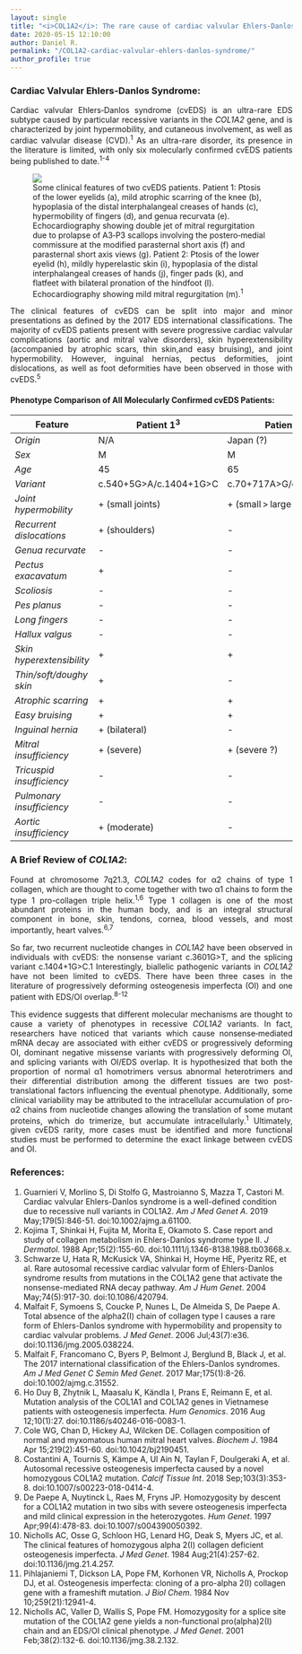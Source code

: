 ```yaml
---
layout: single
title: "<i>COL1A2</i>: The rare cause of cardiac valvular Ehlers-Danlos syndrome"
date: 2020-05-15 12:10:00
author: Daniel R.
permalink: "/COL1A2-cardiac-valvular-ehlers-danlos-syndrome/"
author_profile: true
---
```

### Cardiac Valvular Ehlers‐Danlos Syndrome:

<div style="text-align: justify"><p>Cardiac valvular Ehlers‐Danlos syndrome (cvEDS) is an ultra-rare EDS subtype caused by particular recessive variants in the <i>COL1A2</i> gene, and is characterized by joint hypermobility, and cutaneous involvement, as well as cardiac valvular disease (CVD).<sup>1</sup> As an ultra-rare disorder, its presence in the literature is limited, with only six molecularly confirmed cvEDS patients being published to date.<sup>1-4</sup></p></div>

<figure>
  <img src="https://onlinelibrary.wiley.com/cms/asset/efad5144-2248-4e44-b931-acd569d21391/ajmga61100-fig-0001-m.jpg">
    <figcaption>Some clinical features of two cvEDS patients. Patient 1: Ptosis of the lower eyelids (a), mild atrophic scarring of the knee (b), hypoplasia of the distal interphalangeal creases of hands (c), hypermobility of fingers (d), and genua recurvata (e). Echocardiography showing double jet of mitral regurgitation due to prolapse of A3‐P3 scallops involving the postero‐medial commissure at the modified parasternal short axis (f) and parasternal short axis views (g). Patient 2: Ptosis of the lower eyelid (h), mildly hyperelastic skin (i), hypoplasia of the distal interphalangeal creases of hands (j), finger pads (k), and flatfeet with bilateral pronation of the hindfoot (l). Echocardiography showing mild mitral regurgitation (m).<sup>1</sup></figcaption>
</figure>

<div style="text-align: justify"><p>The clinical features of cvEDS can be split into major and minor presentations as defined by the 2017 EDS international classifications. The majority of cvEDS patients present with severe progressive cardiac valvular complications (aortic and mitral valve disorders), skin hyperextensibility (accompanied by atrophic scars, thin skin,and easy bruising), and joint hypermobility. However, inguinal hernias, pectus deformities, joint dislocations, as well as foot deformities have been observed in those with cvEDS.<sup>5</sup></p></div>

#### Phenotype Comparison of All Molecularly Confirmed cvEDS Patients:

| Feature                   | Patient 1<sup>3</sup>  | Patient 2<sup>2,3</sup>  | Patient 3<sup>3</sup>| Patient 4<sup>4</sup>  | Patient 5<sup>1</sup>  | Patient 6<sup>1</sup>  |
| -------                   | ---------              | ---------                | ---------            | ---------              | ---------              | ---------              |
| <i>Origin</i>                    | N/A                    | Japan (?)                |	N/A                  | Portugal               | Italy                  | Italy                  |
| <i>Sex</i>                       | M                      | M                        | M                    | M                      | F                      | F                      |
| <i>Age</i>                       | 45                     | 65	                      | 30                   | 6                      | 24                     | 12                     |
| <i>Variant</i>                   | c.540+5G>A/c.1404+1G>C | c.70+717A>G/c.1404+1G>C  | c.3601G>T/c.3601G>T  | c.292dupC/c.292dupC    | c.3601G>T/c.3601G>T    | c.3601G>T/c.3601G>T    |
| <i>Joint hypermobility</i>       | + (small joints)       | + (small > large joints) |	+ (generalized)      | + (Beighton score 6/9) | + (Beighton score 6/9) | + (Beighton score 6/8) |
| <i>Recurrent dislocations</i>    | + (shoulders)          | -                        | -                    | -                      | -                      | -                      |
| <i>Genua recurvate</i>          | -                      | -                        | +                    | +                      | +                      | +                      |
| <i>Pectus exacavatum</i>         | +                      | -                        | -                    | -                      | -                      | +                      |
| <i>Scoliosis</i>                 | -                      | -                        | -                    | -                      | +                      | -                      |
| <i>Pes planus</i>                | -                      | -                        | +                    | +                      | +                      | +                      |
| <i>Long fingers</i>              | -                      | -                        | -                    | +                      | -                      | +                      |
| <i>Hallux valgus</i>             | -                      | -                        | -                    | +                      | +                      | -                      |
| <i>Skin hyperextensibility</i>   | +                      | +                        | +                    | + (moderate)           | + (mild)               | + (mild)               |
| <i>Thin/soft/doughy skin</i>     | +                      | -	                      | +	                   | -	                    | +                      | +                      |
| <i>Atrophic scarring</i>         | +                      | +	                      | -	                   | -	                    | + (mild)               | -                      |
| <i>Easy bruising</i>             | +                      | +                        | +                    | -                      | -                      | -                      |
| <i>Inguinal hernia</i>           | + (bilateral)          | -	                      | + (bilateral)        | + (bilateral)	        | -                      | -                      |
| <i>Mitral insufficiency</i>      | + (severe)             | + (severe ?)             | + (significant)      | -                      | + (moderate to severe)    | + (mild)               |
| <i>Tricuspid insufficiency</i>   | -                      | -                        | -                    | -                      | + (mild)               | + (mild)               |
| <i>Pulmonary insufficiency</i>   | -                      | -                        | -                    | -                      | + (mild)               | -                      |
| <i>Aortic insufficiency</i>      | + (moderate)	         | -                        |	+ (severe)           | -                      | -                      | -                      |


### A Brief Review of <i>COL1A2</i>:

<div style="text-align: justify"><p>Found at chromosome 7q21.3, <i>COL1A2</i> codes for α2 chains of type 1 collagen, which are thought to come together with two α1 chains to form the type 1 pro-collagen triple helix.<sup>1,6</sup> Type 1 collagen is one of the most abundant proteins in the human body, and is an integral structural component in bone, skin, tendons, cornea, blood vessels, and most importantly, heart valves.<sup>6,7</sup></p>

<p>So far, two recurrent nucleotide changes in <i>COL1A2</i> have been observed in individuals with cvEDS: the nonsense variant c.3601G>T, and the splicing variant c.1404+1G>C.1 Interestingly, biallelic pathogenic variants in <i>COL1A2</i> have not been limited to cvEDS. There have been three cases in the literature of progressively deforming osteogenesis imperfecta (OI) and one patient with EDS/OI overlap.<sup>8-12</sup></p>

<p>This evidence suggests that different molecular mechanisms are thought to cause a variety of phenotypes in recessive <i>COL1A2</i> variants. In fact, researchers have noticed that variants which cause nonsense‐mediated mRNA decay are associated with either cvEDS or progressively deforming OI, dominant negative missense variants with progressively deforming OI, and splicing variants with OI/EDS overlap. It is hypothesized that both the proportion of normal α1 homotrimers versus abnormal heterotrimers and their differential distribution among the different tissues are two post‐translational factors influencing the eventual phenotype. Additionally, some clinical variability may be attributed to the intracellular accumulation of pro-α2 chains from nucleotide changes allowing the translation of some mutant proteins, which do trimerize, but accumulate intracellularly.<sup>1</sup> Ultimately, given cvEDS rarity, more cases must be identified and more functional studies must be performed to determine the exact linkage between cvEDS and OI.</p></div>

### References:

1. Guarnieri V, Morlino S, Di Stolfo G, Mastroianno S, Mazza T, Castori M. Cardiac valvular Ehlers-Danlos syndrome is a well-defined condition due to recessive null variants in COL1A2. _Am J Med Genet A_. 2019 May;179(5):846-51. doi:10.1002/ajmg.a.61100.
2. Kojima T, Shinkai H, Fujita M, Morita E, Okamoto S. Case report and study of collagen metabolism in Ehlers-Danlos syndrome type II. _J Dermatol_. 1988 Apr;15(2):155-60. doi:10.1111/j.1346-8138.1988.tb03668.x.
3. Schwarze U, Hata R, McKusick VA, Shinkai H, Hoyme HE, Pyeritz RE, et al. Rare autosomal recessive cardiac valvular form of Ehlers-Danlos syndrome results from mutations in the COL1A2 gene that activate the nonsense-mediated RNA decay pathway. _Am J Hum Genet_. 2004 May;74(5):917-30. doi:10.1086/420794.
4. Malfait F, Symoens S, Coucke P, Nunes L, De Almeida S, De Paepe A. Total absence of the alpha2(I) chain of collagen type I causes a rare form of Ehlers-Danlos syndrome with hypermobility and propensity to cardiac valvular problems. _J Med Genet_. 2006 Jul;43(7):e36. doi:10.1136/jmg.2005.038224.
5. Malfait F, Francomano C, Byers P, Belmont J, Berglund B, Black J, et al. The 2017 international classification of the Ehlers-Danlos syndromes. _Am J Med Genet C Semin Med Genet_. 2017 Mar;175(1):8-26. doi:10.1002/ajmg.c.31552.
6. Ho Duy B, Zhytnik L, Maasalu K, Kändla I, Prans E, Reimann E, et al. Mutation analysis of the COL1A1 and COL1A2 genes in Vietnamese patients with osteogenesis imperfecta. _Hum Genomics_. 2016 Aug 12;10(1):27. doi:10.1186/s40246-016-0083-1.
7. Cole WG, Chan D, Hickey AJ, Wilcken DE. Collagen composition of normal and myxomatous human mitral heart valves. _Biochem J_. 1984 Apr 15;219(2):451-60. doi:10.1042/bj2190451.
8. Costantini A, Tournis S, Kämpe A, Ul Ain N, Taylan F, Doulgeraki A, et al. Autosomal recessive osteogenesis imperfecta caused by a novel homozygous COL1A2 mutation. _Calcif Tissue Int_. 2018 Sep;103(3):353-8. doi:10.1007/s00223-018-0414-4.
9. De Paepe A, Nuytinck L, Raes M, Fryns JP. Homozygosity by descent for a COL1A2 mutation in two sibs with severe osteogenesis imperfecta and mild clinical expression in the heterozygotes. _Hum Genet_. 1997 Apr;99(4):478-83. doi:10.1007/s004390050392.
10. Nicholls AC, Osse G, Schloon HG, Lenard HG, Deak S, Myers JC, et al. The clinical features of homozygous alpha 2(I) collagen deficient osteogenesis imperfecta. _J Med Genet_. 1984 Aug;21(4):257-62. doi:10.1136/jmg.21.4.257.
11. Pihlajaniemi T, Dickson LA, Pope FM, Korhonen VR, Nicholls A, Prockop DJ, et al. Osteogenesis imperfecta: cloning of a pro-alpha 2(I) collagen gene with a frameshift mutation. _J Biol Chem_. 1984 Nov 10;259(21):12941-4.
12. Nicholls AC, Valler D, Wallis S, Pope FM. Homozygosity for a splice site mutation of the COL1A2 gene yields a non-functional pro(alpha)2(I) chain and an EDS/OI clinical phenotype. _J Med Genet_. 2001 Feb;38(2):132-6. doi:10.1136/jmg.38.2.132.
